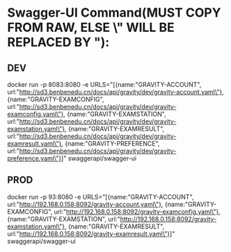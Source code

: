# Swagger-UI Command(MUST COPY FROM RAW, ELSE \\" WILL BE REPLACED BY "):
## DEV
docker run -p 8083:8080 -e URLS="[{name:\"GRAVITY-ACCOUNT\", url:\"http://sd3.benbenedu.cn/docs/api/gravity/dev/gravity-account.yaml\"}, {name:\"GRAVITY-EXAMCONFIG\", url:\"http://sd3.benbenedu.cn/docs/api/gravity/dev/gravity-examconfig.yaml\"}, {name:\"GRAVITY-EXAMSTATION\", url:\"http://sd3.benbenedu.cn/docs/api/gravity/dev/gravity-examstation.yaml\"}, {name:\"GRAVITY-EXAMRESULT\", url:\"http://sd3.benbenedu.cn/docs/api/gravity/dev/gravity-examresult.yaml\"}, {name:\"GRAVITY-PREFERENCE\", url:\"http://sd3.benbenedu.cn/docs/api/gravity/dev/gravity-preference.yaml\"}]" swaggerapi/swagger-ui
## PROD
docker run -p 93:8080 -e URLS="[{name:\"GRAVITY-ACCOUNT\", url:\"http://192.168.0.158:8092/gravity-account.yaml\"}, {name:\"GRAVITY-EXAMCONFIG\", url:\"http://192.168.0.158:8092/gravity-examconfig.yaml\"}, {name:\"GRAVITY-EXAMSTATION\", url:\"http://192.168.0.158:8092/gravity-examstation.yaml\"}, {name:\"GRAVITY-EXAMRESULT\", url:\"http://192.168.0.158:8092/gravity-examresult.yaml\"}]" swaggerapi/swagger-ui
